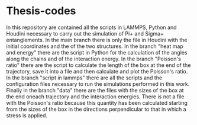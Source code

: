# Thesis-codes
In this repository are contained all the scripts in LAMMPS, Python and Houdini necessary to carry out the simulation of Pi+ and Sigma+ entanglements. In the main branch there is only the file in Houdini with the initial coordinates and the of the two structures. In the branch "heat map and energy" there are the script in Python for the calculation of the angles along the chains and of the interaction energy. In the branch "Poisson's ratio" there are the script to calculate the length of the box at the end of the trajectory, save it into a file and then calculate and plot the Poisson's ratio. In the branch "script in lammps" there are all the scripts and the configuration files necessary to run the simulations performed in this work. Finally in the branch "data" there are the files with the sizes of the box at the end oneach trajectory and the interaction energies. There is not a file with the Poisson's ratio because this quantity has been calculated starting from the sizes of the box in the directions perpendicular to that in which a stress is applied.
